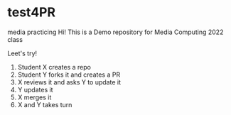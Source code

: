 # test4PR
media practicing
Hi! This is a Demo repository for Media Computing 2022 class

Leet's try!
1. Student X creates a repo
2. Student Y forks it and creates a PR
3. X reviews it and asks Y to update it
4. Y updates it
5. X merges it
6. X and Y takes turn